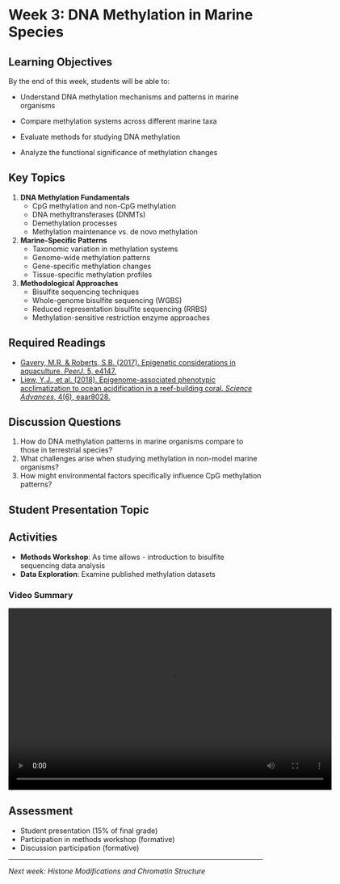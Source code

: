 # Week 3: DNA Methylation in Marine Species

## Learning Objectives

By the end of this week, students will be able to:

- Understand DNA methylation mechanisms and patterns in marine organisms

- Compare methylation systems across different marine taxa

- Evaluate methods for studying DNA methylation

- Analyze the functional significance of methylation changes

## Key Topics

1.  **DNA Methylation Fundamentals**
    -   CpG methylation and non-CpG methylation
    -   DNA methyltransferases (DNMTs)
    -   Demethylation processes
    -   Methylation maintenance vs. de novo methylation
2.  **Marine-Specific Patterns**
    -   Taxonomic variation in methylation systems
    -   Genome-wide methylation patterns
    -   Gene-specific methylation changes
    -   Tissue-specific methylation profiles
3.  **Methodological Approaches**
    -   Bisulfite sequencing techniques
    -   Whole-genome bisulfite sequencing (WGBS)
    -   Reduced representation bisulfite sequencing (RRBS)
    -   Methylation-sensitive restriction enzyme approaches

## Required Readings

-   [Gavery, M.R. & Roberts, S.B. (2017). Epigenetic considerations in aquaculture. *PeerJ*, 5, e4147.](peerj-4147.pdf)
-   [Liew, Y.J., et al. (2018). Epigenome-associated phenotypic acclimatization to ocean acidification in a reef-building coral. *Science Advances*, 4(6), eaar8028.](sciadv.aar8028.pdf)

## Discussion Questions

1.  How do DNA methylation patterns in marine organisms compare to those in terrestrial species?
2.  What challenges arise when studying methylation in non-model marine organisms?
3.  How might environmental factors specifically influence CpG methylation patterns?

## Student Presentation Topic

## Activities

-   **Methods Workshop**: As time allows - introduction to bisulfite sequencing data analysis
-   **Data Exploration**: Examine published methylation datasets

### Video Summary

<video width="640" height="360" controls>
  <source src="Marine_Epigenetics.mp4" type="video/mp4">
  Your browser does not support the video tag.
</video>


## Assessment

-   Student presentation (15% of final grade)
-   Participation in methods workshop (formative)
-   Discussion participation (formative)

------------------------------------------------------------------------

*Next week: Histone Modifications and Chromatin Structure*
